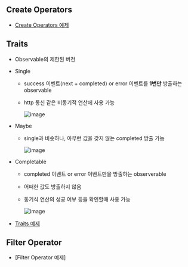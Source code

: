 ## Create Operators
- [Create Operators 예제](https://github.com/Jinoo9622/iOS/blob/master/Chapter4/05_GitHubRepositoryApp/Observable.playground/Contents.swift)

## Traits
- Observable의 제한된 버전
- Single
  - success 이벤트(next + completed) or error 이벤트를 **1번만** 방출하는 observable 
  - http 통신 같은 비동기적 연산에 사용 가능
    
    ![image](https://user-images.githubusercontent.com/46417892/157216183-b67e72b5-1b92-4f5b-9d76-18e7d44d0781.png)

- Maybe
  - single과 비슷하나, 아무런 값을 갖지 않는 completed 방출 가능

    ![image](https://user-images.githubusercontent.com/46417892/157216303-ced72cf7-e3c9-4d4c-9e99-5cfebcc81747.png)

- Completable
  - completed 이벤트 or error 이벤트만을 방출하는 observerable
  - 어떠한 값도 방출하지 않음
  - 동기식 연산의 성공 여부 등을 확인할때 사용 가능

    ![image](https://user-images.githubusercontent.com/46417892/157216391-3f6f8470-cf1c-404e-aa3f-c70c8f9f0849.png)
- [Traits 예제](https://github.com/Jinoo9622/iOS/blob/master/Chapter4/05_GitHubRepositoryApp/Traits.playground/Contents.swift) 

## Filter Operator
- [Filter Operator 예제]
